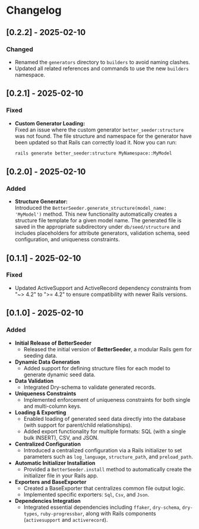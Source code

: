# Changelog

## [0.2.2] - 2025-02-10

### Changed
- Renamed the `generators` directory to `builders` to avoid naming clashes.
- Updated all related references and commands to use the new `builders` namespace.

## [0.2.1] - 2025-02-10

### Fixed
- **Custom Generator Loading:**  
  Fixed an issue where the custom generator `better_seeder:structure` was not found. The file structure and namespace for the generator have been updated so that Rails can correctly load it. Now you can run:
  ```bash
  rails generate better_seeder:structure MyNamespace::MyModel

## [0.2.0] - 2025-02-10

### Added
- **Structure Generator:**  
  Introduced the `BetterSeeder.generate_structure(model_name: 'MyModel')` method. This new functionality automatically creates a structure file template for a given model name. The generated file is saved in the appropriate subdirectory under `db/seed/structure` and includes placeholders for attribute generators, validation schema, seed configuration, and uniqueness constraints.

## [0.1.1] - 2025-02-10

### Fixed
- Updated ActiveSupport and ActiveRecord dependency constraints from "~> 4.2" to ">= 4.2" to ensure compatibility with newer Rails versions.

## [0.1.0] - 2025-02-10

### Added
- **Initial Release of BetterSeeder**
    - Released the initial version of **BetterSeeder**, a modular Rails gem for seeding data.
- **Dynamic Data Generation**
    - Added support for defining structure files for each model to generate dynamic seed data.
- **Data Validation**
    - Integrated Dry-schema to validate generated records.
- **Uniqueness Constraints**
    - Implemented enforcement of uniqueness constraints for both single and multi-column keys.
- **Loading & Exporting**
    - Enabled loading of generated seed data directly into the database (with support for parent/child relationships).
    - Added export functionality for multiple formats: SQL (with a single bulk INSERT), CSV, and JSON.
- **Centralized Configuration**
    - Introduced a centralized configuration via a Rails initializer to set parameters such as `log_language`, `structure_path`, and `preload_path`.
- **Automatic Initializer Installation**
    - Provided a `BetterSeeder.install` method to automatically create the initializer file in your Rails app.
- **Exporters and BaseExporter**
    - Created a BaseExporter that centralizes common file output logic.
    - Implemented specific exporters: `Sql`, `Csv`, and `Json`.
- **Dependencies Integration**
    - Integrated essential dependencies including `ffaker`, `dry-schema`, `dry-types`, `ruby-progressbar`, along with Rails components (`activesupport` and `activerecord`).
